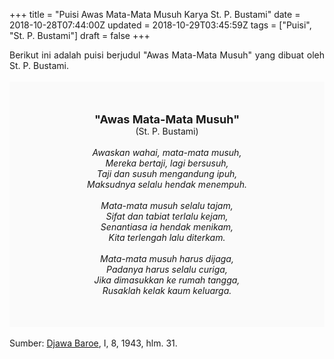 +++
title = "Puisi Awas Mata-Mata Musuh Karya St. P. Bustami"
date = 2018-10-28T07:44:00Z
updated = 2018-10-29T03:45:59Z
tags = ["Puisi", "St. P. Bustami"]
draft = false
+++

<div dir="ltr" style="text-align: left;" trbidi="on"><div dir="ltr" style="text-align: left;" trbidi="on"><div style="text-align: justify;">Berikut ini adalah puisi berjudul "Awas Mata-Mata Musuh" yang dibuat oleh St. P. Bustami. </div><br /><div style="background: #FAFAFA; font-size: 14px; height: auto; margin: 0 auto; padding: 50px; text-align: center; width: auto;"><span style="font-size: 18px;"><b>"Awas Mata-Mata Musuh"</b></span><br />(St. P. Bustami) <br /><br /><i>Awaskan wahai, mata-mata musuh,</i><br /><i>Mereka bertaji, lagi bersusuh,</i><br /><i>Taji dan susuh mengandung ipuh,</i><br /><i>Maksudnya selalu hendak menempuh.</i><br /><br /><i>Mata-mata musuh selalu tajam,</i><br /><i>Sifat dan tabiat terlalu kejam,</i><br /><i>Senantiasa ia hendak menikam,</i><br /><i>Kita terlengah lalu diterkam.</i><br /><br /><i>Mata-mata musuh harus dijaga,</i><br /><i>Padanya harus selalu curiga,</i><br /><i>Jika dimasukkan ke rumah tangga,</i><br /><i>Rusaklah kelak kaum keluarga.</i></div></div><br /><div style="text-align: justify;">Sumber: <a href="http://ensiklopedia.kemdikbud.go.id/sastra/artikel/Djawa_Baroe" target="_blank">Djawa Baroe</a>, I, 8, 1943, hlm. 31.</div></div>
